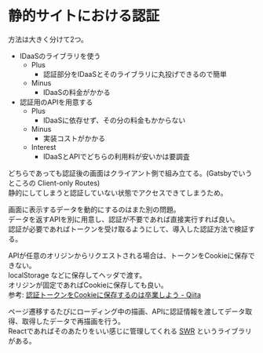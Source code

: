 # 静的サイトにおける認証

方法は大きく分けて2つ。

- IDaaSのライブラリを使う
    - Plus
        - 認証部分をIDaaSとそのライブラリに丸投げできるので簡単
    - Minus
        - IDaaSの料金がかかる
- 認証用のAPIを用意する
    - Plus
        - IDaaSに依存せず、その分の料金もかからない
    - Minus
        - 実装コストがかかる
    - Interest
        - IDaaSとAPIでどちらの利用料が安いかは要調査

どちらであっても認証後の画面はクライアント側で組み立てる。(Gatsbyでいうところの Client-only Routes)  
静的にしてしまうと認証していない状態でアクセスできてしまうため。

画面に表示するデータを動的にするのはまた別の問題。  
データを返すAPIを別に用意し、認証が不要であれば直接実行すれば良い。  
認証が必要であればトークンを受け取るようにして、導入した認証方法で検証する。

APIが任意のオリジンからリクエストされる場合は、トークンをCookieに保存できない。  
localStorage などに保存してヘッダで渡す。  
オリジンが固定であればCookieに保存しても良い。  
参考: [認証トークンをCookieに保存するのは卒業しよう - Qiita](https://qiita.com/hirohero/items/d74bc04e16e6d05d2a4a)

ページ遷移するたびにローディング中の描画、APIに認証情報を渡してデータ取得、取得したデータで再描画を行う。  
Reactであればそのあたりをいい感じに管理してくれる [SWR](https://swr.vercel.app/ja) というライブラリがある。
